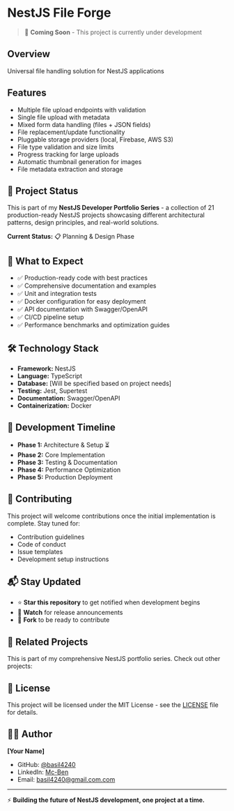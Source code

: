 # NestJS File Forge

> 🚧 **Coming Soon** - This project is currently under development

## Overview

Universal file handling solution for NestJS applications

## Features

- Multiple file upload endpoints with validation
- Single file upload with metadata
- Mixed form data handling (files + JSON fields)
- File replacement/update functionality
- Pluggable storage providers (local, Firebase, AWS S3)
- File type validation and size limits
- Progress tracking for large uploads
- Automatic thumbnail generation for images
- File metadata extraction and storage

## 🎯 Project Status

This is part of my **NestJS Developer Portfolio Series** - a collection of 21 production-ready NestJS projects showcasing different architectural patterns, design principles, and real-world solutions.

**Current Status:** 📋 Planning & Design Phase

## 🚀 What to Expect

- ✅ Production-ready code with best practices
- ✅ Comprehensive documentation and examples
- ✅ Unit and integration tests
- ✅ Docker configuration for easy deployment
- ✅ API documentation with Swagger/OpenAPI
- ✅ CI/CD pipeline setup
- ✅ Performance benchmarks and optimization guides

## 🛠️ Technology Stack

- **Framework:** NestJS
- **Language:** TypeScript
- **Database:** [Will be specified based on project needs]
- **Testing:** Jest, Supertest
- **Documentation:** Swagger/OpenAPI
- **Containerization:** Docker

## 📅 Development Timeline

- **Phase 1:** Architecture & Setup ⏳
- **Phase 2:** Core Implementation
- **Phase 3:** Testing & Documentation
- **Phase 4:** Performance Optimization
- **Phase 5:** Production Deployment

## 🤝 Contributing

This project will welcome contributions once the initial implementation is complete. Stay tuned for:
- Contribution guidelines
- Code of conduct
- Issue templates
- Development setup instructions

## 📬 Stay Updated

- ⭐ **Star this repository** to get notified when development begins
- 👀 **Watch** for release announcements
- 🍴 **Fork** to be ready to contribute

## 🔗 Related Projects

This is part of my comprehensive NestJS portfolio series. Check out other projects:

<!-- - [nestjs-file-forge](https://github.com/[YOUR_USERNAME]/nestjs-file-forge) - Universal file handling solution
- [nestjs-auth-fortress](https://github.com/[YOUR_USERNAME]/nestjs-auth-fortress) - Complete authentication system
- [nestjs-microservices-mesh](https://github.com/[YOUR_USERNAME]/nestjs-microservices-mesh) - Microservices architecture
- [More projects coming soon...] -->

## 📄 License

This project will be licensed under the MIT License - see the [LICENSE](LICENSE) file for details.

## 👨‍💻 Author

**[Your Name]**
- GitHub: [@basil4240](https://github.com/basil4240)
- LinkedIn: [Mc-Ben](https://www.linkedin.com/in/mc-ben)
- Email: basil4240@gmail.com.com

---

⚡ **Building the future of NestJS development, one project at a time.**